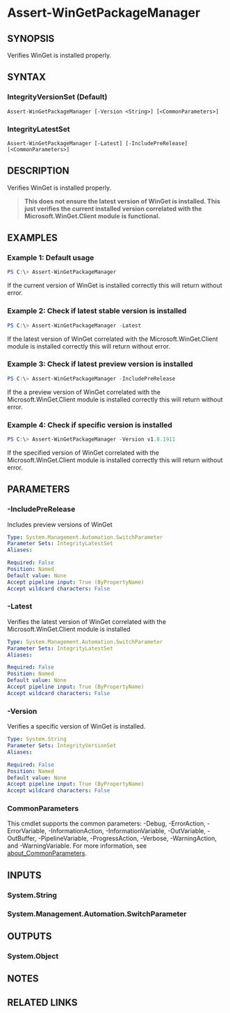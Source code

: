﻿---
external help file: Microsoft.WinGet.Client.Cmdlets.dll-Help.xml
Module Name: Microsoft.WinGet.Client
online version:
schema: 2.0.0
---

# Assert-WinGetPackageManager

## SYNOPSIS
Verifies WinGet is installed properly.

## SYNTAX

### IntegrityVersionSet (Default)
```
Assert-WinGetPackageManager [-Version <String>] [<CommonParameters>]
```

### IntegrityLatestSet
```
Assert-WinGetPackageManager [-Latest] [-IncludePreRelease] [<CommonParameters>]
```

## DESCRIPTION
Verifies WinGet is installed properly.

>**This does not ensure the latest version of WinGet is installed. This just verifies the current installed version correlated with the Microsoft.WinGet.Client module is functional.**

## EXAMPLES

### Example 1: Default usage

```powershell
PS C:\> Assert-WinGetPackageManager
```

If the current version of WinGet is installed correctly this will return without error.

### Example 2: Check if latest stable version is installed

```powershell
PS C:\> Assert-WinGetPackageManager -Latest
```

If the latest version of WinGet correlated with the Microsoft.WinGet.Client module is installed correctly this will return without error.

### Example 3: Check if latest preview version is installed

```powershell
PS C:\> Assert-WinGetPackageManager -IncludePreRelease
```

If the a preview version of WinGet correlated with the Microsoft.WinGet.Client module is installed correctly this will return without error.

### Example 4: Check if specific version is installed

```powershell
PS C:\> Assert-WinGetPackageManager -Version v1.8.1911
```

If the specified version of WinGet correlated with the Microsoft.WinGet.Client module is installed correctly this will return without error.

## PARAMETERS

### -IncludePreRelease
Includes preview versions of WinGet

```yaml
Type: System.Management.Automation.SwitchParameter
Parameter Sets: IntegrityLatestSet
Aliases:

Required: False
Position: Named
Default value: None
Accept pipeline input: True (ByPropertyName)
Accept wildcard characters: False
```

### -Latest
Verifies the latest version of WinGet correlated with the Microsoft.WinGet.Client module is installed

```yaml
Type: System.Management.Automation.SwitchParameter
Parameter Sets: IntegrityLatestSet
Aliases:

Required: False
Position: Named
Default value: None
Accept pipeline input: True (ByPropertyName)
Accept wildcard characters: False
```

### -Version
Verifies a specific version of WinGet is installed.

```yaml
Type: System.String
Parameter Sets: IntegrityVersionSet
Aliases:

Required: False
Position: Named
Default value: None
Accept pipeline input: True (ByPropertyName)
Accept wildcard characters: False
```

### CommonParameters
This cmdlet supports the common parameters: -Debug, -ErrorAction, -ErrorVariable, -InformationAction, -InformationVariable, -OutVariable, -OutBuffer, -PipelineVariable, -ProgressAction, -Verbose, -WarningAction, and -WarningVariable. For more information, see [about_CommonParameters](http://go.microsoft.com/fwlink/?LinkID=113216).

## INPUTS

### System.String

### System.Management.Automation.SwitchParameter

## OUTPUTS

### System.Object
## NOTES

## RELATED LINKS
